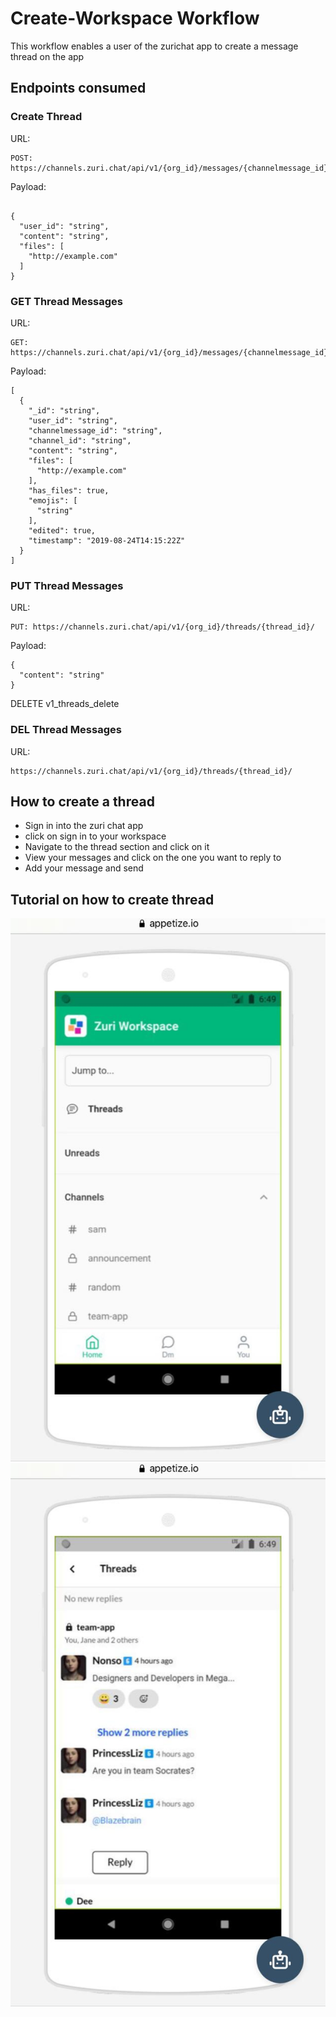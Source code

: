 # Create-Workspace Workflow
This workflow enables a user of the zurichat app to create a message thread on the app


## **Endpoints consumed**

### **Create Thread**
URL:
```
POST: https://channels.zuri.chat/api/v1/{org_id}/messages/{channelmessage_id}/threads/
```

Payload:
```

{
  "user_id": "string",
  "content": "string",
  "files": [
    "http://example.com"
  ]
}
```



### **GET Thread Messages**
URL:
```
GET: https://channels.zuri.chat/api/v1/{org_id}/messages/{channelmessage_id}/threads/
```

Payload:
```
[
  {
    "_id": "string",
    "user_id": "string",
    "channelmessage_id": "string",
    "channel_id": "string",
    "content": "string",
    "files": [
      "http://example.com"
    ],
    "has_files": true,
    "emojis": [
      "string"
    ],
    "edited": true,
    "timestamp": "2019-08-24T14:15:22Z"
  }
]
```



### **PUT Thread Messages**
URL:
```
PUT: https://channels.zuri.chat/api/v1/{org_id}/threads/{thread_id}/
```

Payload:
```
{
  "content": "string"
}

```


DELETE v1_threads_delete


### **DEL Thread Messages**
URL:
```
https://channels.zuri.chat/api/v1/{org_id}/threads/{thread_id}/
```





## How to create a thread 
- Sign in into the zuri chat app
- click on sign in to your workspace
- Navigate to the thread section and click on it 
- View your messages and click on the one you want    to reply to 
- Add your message and send 

## Tutorial on how to create thread
![picture 1](../images/thread-img-1.jpeg)  
![picture 2](../images/thread-img-2.jpeg)  


